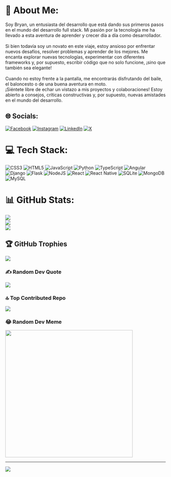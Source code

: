 # 💫 About Me:
Soy Bryan, un entusiasta del desarrollo que está dando sus primeros pasos en el mundo del desarrollo full stack. Mi pasión por la tecnología me ha llevado a esta aventura de aprender y crecer día a día como desarrollador.<br><br>Si bien todavía soy un novato en este viaje, estoy ansioso por enfrentar nuevos desafíos, resolver problemas y aprender de los mejores. Me encanta explorar nuevas tecnologías, experimentar con diferentes frameworks y, por supuesto, escribir código que no solo funcione, ¡sino que también sea elegante!<br><br>Cuando no estoy frente a la pantalla, me encontrarás disfrutando del baile, el baloncesto o de una buena aventura en moto.<br>¡Siéntete libre de echar un vistazo a mis proyectos y colaboraciones! Estoy abierto a consejos, críticas constructivas y, por supuesto, nuevas amistades en el mundo del desarrollo.


## 🌐 Socials:
[![Facebook](https://img.shields.io/badge/Facebook-%231877F2.svg?logo=Facebook&logoColor=white)](https://facebook.com/bryant.bautista.39) [![Instagram](https://img.shields.io/badge/Instagram-%23E4405F.svg?logo=Instagram&logoColor=white)](https://instagram.com/_bryanbc) [![LinkedIn](https://img.shields.io/badge/LinkedIn-%230077B5.svg?logo=linkedin&logoColor=white)](https://linkedin.com/in/bryan-bautista-contreras-44592a166) [![X](https://img.shields.io/badge/X-black.svg?logo=X&logoColor=white)](https://x.com/braayanbc) 

# 💻 Tech Stack:
![CSS3](https://img.shields.io/badge/css3-%231572B6.svg?style=for-the-badge&logo=css3&logoColor=white) ![HTML5](https://img.shields.io/badge/html5-%23E34F26.svg?style=for-the-badge&logo=html5&logoColor=white) ![JavaScript](https://img.shields.io/badge/javascript-%23323330.svg?style=for-the-badge&logo=javascript&logoColor=%23F7DF1E) ![Python](https://img.shields.io/badge/python-3670A0?style=for-the-badge&logo=python&logoColor=ffdd54) ![TypeScript](https://img.shields.io/badge/typescript-%23007ACC.svg?style=for-the-badge&logo=typescript&logoColor=white) ![Angular](https://img.shields.io/badge/angular-%23DD0031.svg?style=for-the-badge&logo=angular&logoColor=white) ![Django](https://img.shields.io/badge/django-%23092E20.svg?style=for-the-badge&logo=django&logoColor=white) ![Flask](https://img.shields.io/badge/flask-%23000.svg?style=for-the-badge&logo=flask&logoColor=white) ![NodeJS](https://img.shields.io/badge/node.js-6DA55F?style=for-the-badge&logo=node.js&logoColor=white) ![React](https://img.shields.io/badge/react-%2320232a.svg?style=for-the-badge&logo=react&logoColor=%2361DAFB) ![React Native](https://img.shields.io/badge/react_native-%2320232a.svg?style=for-the-badge&logo=react&logoColor=%2361DAFB) ![SQLite](https://img.shields.io/badge/sqlite-%2307405e.svg?style=for-the-badge&logo=sqlite&logoColor=white) ![MongoDB](https://img.shields.io/badge/MongoDB-%234ea94b.svg?style=for-the-badge&logo=mongodb&logoColor=white) ![MySQL](https://img.shields.io/badge/mysql-%2300000f.svg?style=for-the-badge&logo=mysql&logoColor=white)
# 📊 GitHub Stats:
![](https://github-readme-stats.vercel.app/api?username=bryanbc1994&theme=onedark&hide_border=false&include_all_commits=false&count_private=false)<br/>
![](https://github-readme-streak-stats.herokuapp.com/?user=bryanbc1994&theme=onedark&hide_border=false)<br/>
![](https://github-readme-stats.vercel.app/api/top-langs/?username=bryanbc1994&theme=onedark&hide_border=false&include_all_commits=false&count_private=false&layout=compact)

## 🏆 GitHub Trophies
![](https://github-profile-trophy.vercel.app/?username=bryanbc1994&theme=onedark&no-frame=false&no-bg=true&margin-w=4)

### ✍️ Random Dev Quote
![](https://quotes-github-readme.vercel.app/api?type=horizontal&theme=light)

### 🔝 Top Contributed Repo
![](https://github-contributor-stats.vercel.app/api?username=bryanbc1994&limit=5&theme=dark&combine_all_yearly_contributions=true)

### 😂 Random Dev Meme
<img src='https://randommeme-five.vercel.app/' style="height: 400px;"/>

---
[![](https://visitcount.itsvg.in/api?id=bryanbc1994&icon=8&color=2)](https://visitcount.itsvg.in)

<!-- Proudly created with GPRM ( https://gprm.itsvg.in ) -->

